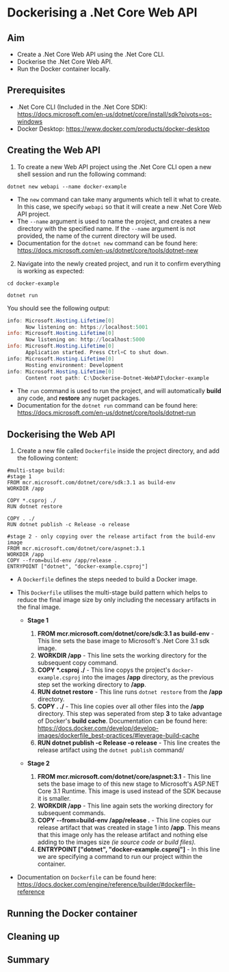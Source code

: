 # Dockerising a .Net Core Web API

## Aim
- Create a .Net Core Web API using the .Net Core CLI.
- Dockerise the .Net Core Web API.
- Run the Docker container locally.

## Prerequisites
- .Net Core CLI (Included in the .Net Core SDK): https://docs.microsoft.com/en-us/dotnet/core/install/sdk?pivots=os-windows
- Docker Desktop: https://www.docker.com/products/docker-desktop

## Creating the Web API
1. To create a new Web API project using the .Net Core CLI open a new shell session and run the following command:

~~~
dotnet new webapi --name docker-example
~~~

- The `new` command can take many arguments which tell it what to create. In this case, we specify `webapi` so that it will create a new .Net Core Web API project.
- The `--name` argument is used to name the project, and creates a new directory with the specified name. If the `--name` argument is not provided, the name of the current directory will be used.
- Documentation for the `dotnet new` command can be found here: https://docs.microsoft.com/en-us/dotnet/core/tools/dotnet-new

2. Navigate into the newly created project, and run it to confirm everything is working as expected:

~~~
cd docker-example

dotnet run
~~~

You should see the following output:

~~~powershell
info: Microsoft.Hosting.Lifetime[0]
      Now listening on: https://localhost:5001
info: Microsoft.Hosting.Lifetime[0]
      Now listening on: http://localhost:5000
info: Microsoft.Hosting.Lifetime[0]
      Application started. Press Ctrl+C to shut down.
info: Microsoft.Hosting.Lifetime[0]
      Hosting environment: Development
info: Microsoft.Hosting.Lifetime[0]
      Content root path: C:\Dockerise-Dotnet-WebAPI\docker-example
~~~

- The `run` command is used to run the project, and will automatically **build** any code, and **restore** any nuget packages.
- Documentation for the `dotnet run` command can be found here: https://docs.microsoft.com/en-us/dotnet/core/tools/dotnet-run

## Dockerising the Web API
1. Create a new file called `Dockerfile` inside the project directory, and add the following content:

~~~docker
#multi-stage build:
#stage 1
FROM mcr.microsoft.com/dotnet/core/sdk:3.1 as build-env
WORKDIR /app

COPY *.csproj ./
RUN dotnet restore

COPY . ./
RUN dotnet publish -c Release -o release

#stage 2 - only copying over the release artifact from the build-env image
FROM mcr.microsoft.com/dotnet/core/aspnet:3.1
WORKDIR /app
COPY --from=build-env /app/release .
ENTRYPOINT ["dotnet", "docker-example.csproj"]
~~~

- A `Dockerfile` defines the steps needed to build a Docker image.
- This `Dockerfile` utilises the multi-stage build pattern which helps to reduce the final image size by only including the necessary artifacts in the final image.
    - **Stage 1**
        1. **FROM mcr.microsoft.com/dotnet/core/sdk:3.1 as build-env** - This line sets the base image to Microsoft's .Net Core 3.1 sdk image.
        2. **WORKDIR /app** - This line sets the working directory for the subsequent copy command.
        3. **COPY \*.csproj ./** - This line copys the project's `docker-example.csproj` into the images **/app** directory, as the previous step set the working directory to **/app**.
        4. **RUN dotnet restore** - This line runs `dotnet restore` from the **/app** directory.
        5. **COPY . ./** - This line copies over all other files into the **/app** directory. This step was seperated from step **3** to take advantage of Docker's **build cache**. Documentation can be found here: https://docs.docker.com/develop/develop-images/dockerfile_best-practices/#leverage-build-cache
        6. **RUN dotnet publish -c Release -o release** - This line creates the release artifact using the `dotnet publish` command/

    - **Stage 2**
        1. **FROM mcr.microsoft.com/dotnet/core/aspnet:3.1** - This line sets the base image to of this new stage to Microsoft's ASP.NET Core 3.1 Runtime. This image is used instead of the SDK because it is smaller.
        2. **WORKDIR /app** - This line again sets the working directory for subsequent commands.
        3. **COPY --from=build-env /app/release .** - This line copies our release artifact that was created in stage 1 into **/app**. This means that this image only has the release artifact and nothing else adding to the images size *(ie source code or build files).*
        4. **ENTRYPOINT ["dotnet", "docker-example.csproj"]** - In this line we are specifying a command to run our project within the container.

        
- Documentation on `Dockerfile` can be found here: https://docs.docker.com/engine/reference/builder/#dockerfile-reference


## Running the Docker container

## Cleaning up

## Summary